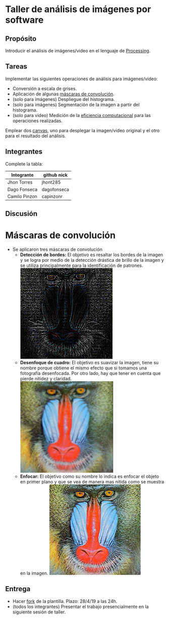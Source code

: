 # Taller de análisis de imágenes por software

## Propósito

Introducir el análisis de imágenes/video en el lenguaje de [Processing](https://processing.org/).

## Tareas

Implementar las siguientes operaciones de análisis para imágenes/video:

* Conversión a escala de grises.
* Aplicación de algunas [máscaras de convolución](https://en.wikipedia.org/wiki/Kernel_(image_processing)).
* (solo para imágenes) Despliegue del histograma.
* (solo para imágenes) Segmentación de la imagen a partir del histograma.
* (solo para video) Medición de la [eficiencia computacional](https://processing.org/reference/frameRate.html) para las operaciones realizadas.

Emplear dos [canvas](https://processing.org/reference/PGraphics.html), uno para desplegar la imagen/video original y el otro para el resultado del análisis.

## Integrantes

Complete la tabla:

| Integrante | github nick |
|------------|-------------|
| Jhon Torres | jhont285 |
| Dago Fonseca | dagofonseca |
| Camilo Pinzon | capinzonr |
## Discusión

# Máscaras de convolución

* Se aplicaron tres máscaras de convolución
  * **Detección de bordes:** El objetivo es resaltar los bordes de la imagen y se logra por medio de la detección drástica de brillo de la imagen y se utiliza principalmente para la identificación de patrones.
  ![Detección de bordes:](/taller1/taller1Mascaras/data/bordes.png)
  * **Desenfoque de cuadro:** El objetivo es suavizar la imagen, tiene su nombre porque obtiene el mismo efecto que si tomamos una fotografía desenfocada. Por otro lado, hay que tener en cuenta que pierde nitidez y claridad.
  ![Desenfoque de cuadro](/taller1/taller1Mascaras/data/cuadro.png)
  * **Enfocar:** El objetivo como su nombre lo indica es enfocar el objeto en primer plano y que se vea de manera mas nítida como se muestra en la imagen.
  ![alt text](/taller1/taller1Mascaras/data/enfocar.png)

## Entrega

* Hacer [fork](https://help.github.com/articles/fork-a-repo/) de la plantilla. Plazo: 28/4/19 a las 24h.
* (todos los integrantes) Presentar el trabajo presencialmente en la siguiente sesión de taller.
